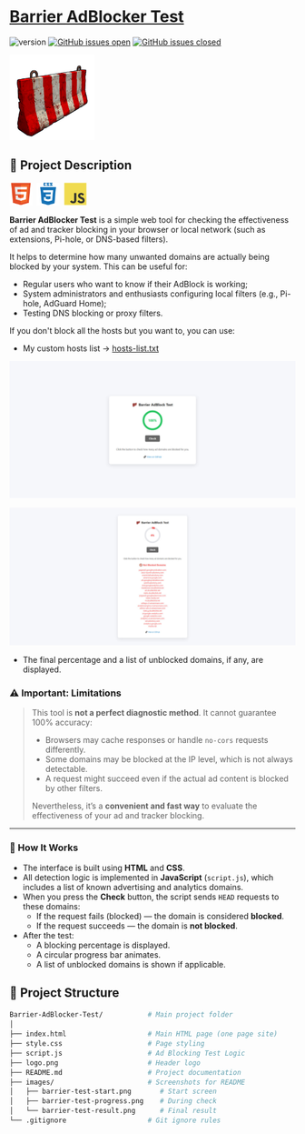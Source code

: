# [Barrier AdBlocker Test](https://ilalutovinov.github.io/Barrier-AdBlocker-Test/) 

![version](https://img.shields.io/badge/version-1.0.0-blue.svg) [![GitHub issues open](https://img.shields.io/github/issues/creativetimofficial/vision-ui-dashboard-chakra.svg?maxAge=2592000)](https://github.com/creativetimofficial/vision-ui-dashboard-chakra/issues?q=is%3Aopen+is%3Aissue) [![GitHub issues closed](https://img.shields.io/github/issues-closed-raw/creativetimofficial/vision-ui-dashboard-chakra.svg?maxAge=2592000)](https://github.com/creativetimofficial/vision-ui-dashboard-chakra/issues?q=is%3Aissue+is%3Aclosed)

<img src="logo.png" height="150px"/>  

## 📌 Project Description

<p>
<img src="https://github.com/devicons/devicon/blob/master/icons/html5/html5-original.svg" title="HTML5" alt="HTML" width="40" height="40"/>&nbsp;
<img src="https://github.com/devicons/devicon/blob/master/icons/css3/css3-plain-wordmark.svg"  title="CSS3" alt="CSS" width="40" height="40"/>&nbsp;
<img src="https://github.com/devicons/devicon/blob/master/icons/javascript/javascript-original.svg" title="JavaScript" alt="JavaScript" width="40" height="40"/>&nbsp;
</p>

**Barrier AdBlocker Test** is a simple web tool for checking the effectiveness of ad and tracker blocking in your browser or local network (such as extensions, Pi-hole, or DNS-based filters). 

It helps to determine how many unwanted domains are actually being blocked by your system. This can be useful for:

- Regular users who want to know if their AdBlock is working;
- System administrators and enthusiasts configuring local filters (e.g., Pi-hole, AdGuard Home);
- Testing DNS blocking or proxy filters.

If you don't block all the hosts but you want to, you can use:
- My custom hosts list → [hosts-list.txt](https://github.com/ilalutovinov/Barrier-AdBlocker-Test-/blob/main/hosts-list.txt)

![screenshot1](screenshot1.jpg)

![screenshot3](screenshot3.jpg)
- The final percentage and a list of unblocked domains, if any, are displayed.

### ⚠️ Important: Limitations

> This tool is **not a perfect diagnostic method**. It cannot guarantee 100% accuracy:
>
> - Browsers may cache responses or handle `no-cors` requests differently.
> - Some domains may be blocked at the IP level, which is not always detectable.
> - A request might succeed even if the actual ad content is blocked by other filters.
>
> Nevertheless, it’s a **convenient and fast way** to evaluate the effectiveness of your ad and tracker blocking.

---

### 🧠 How It Works

- The interface is built using **HTML** and **CSS**.
- All detection logic is implemented in **JavaScript** (`script.js`), which includes a list of known advertising and analytics domains.
- When you press the **Check** button, the script sends `HEAD` requests to these domains:
  - If the request fails (blocked) — the domain is considered **blocked**.
  - If the request succeeds — the domain is **not blocked**.
- After the test:
  - A blocking percentage is displayed.
  - A circular progress bar animates.
  - A list of unblocked domains is shown if applicable.


## 📁 Project Structure

```bash
Barrier-AdBlocker-Test/           # Main project folder
│
├── index.html                    # Main HTML page (one page site)
├── style.css                     # Page styling
├── script.js                     # Ad Blocking Test Logic
├── logo.png                      # Header logo
├── README.md                     # Project documentation
├── images/                       # Screenshots for README
│   ├── barrier-test-start.png       # Start screen
│   ├── barrier-test-progress.png    # During check
│   └── barrier-test-result.png      # Final result
└── .gitignore                    # Git ignore rules
```
